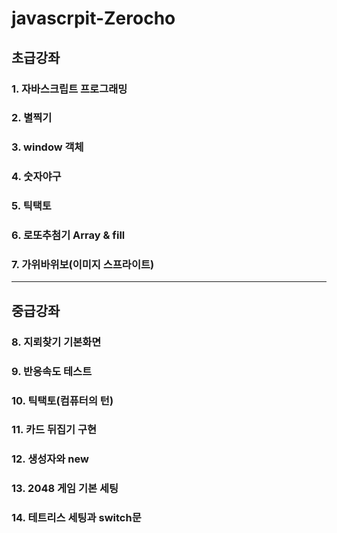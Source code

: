 # javascrpit-Zerocho  

## 초급강좌  
### 1. 자바스크립트 프로그래밍  
### 2. 별찍기  
### 3. window 객체  
### 4. 숫자야구  
### 5. 틱택토  
### 6. 로또추첨기 Array & fill  
### 7. 가위바위보(이미지 스프라이트)  
----
## 중급강좌  
### 8. 지뢰찾기 기본화면  
### 9. 반응속도 테스트  
### 10. 틱택토(컴퓨터의 턴)  
### 11. 카드 뒤집기 구현  
### 12. 생성자와 new  
### 13. 2048 게임 기본 세팅
### 14. 테트리스 세팅과 switch문



